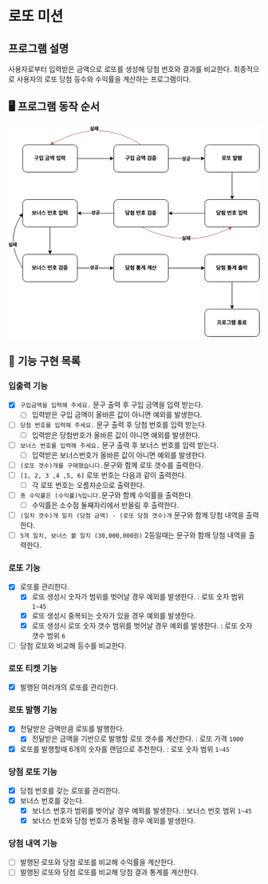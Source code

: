 # 로또 미션

## 프로그램 설명

사용자로부터 입력받은 금액으로 로또를 생성해 당첨 번호와 결과를 비교한다. 최종적으로 사용자의 로또 당첨 등수와 수익률을 계산하는 프로그램이다.

## 🖥️ 프로그램 동작 순서

![flow](flow.png)


## 🎯 기능 구현 목록
 
### 입출력 기능

- [x] `구입금액을 입력해 주세요.` 문구 출력 후 구입 금액을 입력 받는다.
  - [ ] 입력받은 구입 금액이 올바른 값이 아니면 예외를 발생한다.
- [ ] `당첨 번호를 입력해 주세요.` 문구 출력 후 당첨 번호를 입력 받는다.
  - [ ] 입력받은 당첨번호가 올바른 값이 아니면 예외를 발생한다.
- [ ] `보너스 번호를 입력해 주세요.` 문구 출력 후 보너스 번호를 입력 받는다.
  - [ ] 입력받은 보너스번호가 올바른 값이 아니면 예외를 발생한다.

- [ ] `(로또 갯수)개를 구매했습니다.`문구와 함께 로또 갯수를 출력한다.
- [ ] `[1, 2, 3 ,4 ,5, 6]` 로또 번호는 다음과 같이 출력한다.
  - [ ] 각 로또 번호는 오름차순으로 출력한다.
- [ ] `총 수익률은 (수익률)%입니다.`문구와 함께 수익률을 출력한다.
  - [ ] 수익률은 소수점 둘째자리에서 반올림 후 출력한다.
- [ ] `(일치 갯수)개 일치 (당첨 금액) - (로또 당첨 갯수)개` 문구와 함께 당첨 내역을 출력한다.
- [ ] `5개 일치, 보너스 볼 일치 (30,000,000원)` 2등일때는 문구와 함깨 당첨 내역을 출력한다.

### 로또 기능

- [x] 로또를 관리한다.
  - [x] 로또 생성시 숫자가 범위를 벗어날 경우 예외를 발생한다. : 로또 숫자 범위 `1~45`
  - [x] 로또 생성시 중복되는 숫자가 있을 경우 예외를 발생한다.
  - [x] 로또 생성시 로또 숫자 갯수 범위를 벗어날 경우 예외를 발생한다. : 로또 숫자 갯수 범위 `6`
- [ ] 당첨 로또와 비교해 등수를 비교한다.

### 로또 티켓 기능

- [x] 발행된 여러개의 로또를 관리한다.

### 로또 발행 기능

- [x] 전달받은 금액만큼 로또를 발행한다.
  - [x] 전달받은 금액을 기반으로 발행할 로또 갯수를 계산한다. : 로또 가격 `1000`
- [x] 로또를 발행할때 6개의 숫자를 랜덤으로 추천한다. : 로또 숫자 범위 `1~45`

### 당첨 로또 기능

- [x] 당첨 번호를 갖는 로또를 관리한다.
- [x] 보너스 번호를 갖는다.
  - [x] 보너스 번호가 범위를 벗어날 경우 예외를 발생한다. : 보너스 번호 범위 `1~45`
  - [x] 보너스 번호와 당첨 번호가 중복될 경우 예외를 발생한다.

### 당첨 내역 기능

- [ ] 발행된 로또와 당첨 로또를 비교해 수익률을 계산한다.
- [ ] 발행된 로또와 당첨 로또를 비교해 당첨 결과 통계를 계산한다.
